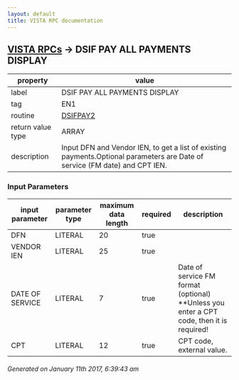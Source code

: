 ```yaml
---
layout: default
title: VISTA RPC documentation
---
```




## [VISTA RPCs](TableOfContent.md) &#8594; DSIF PAY ALL PAYMENTS DISPLAY 

 property | value 
--- | --- 
 label | DSIF PAY ALL PAYMENTS DISPLAY
 tag | EN1
 routine | [DSIFPAY2](http://code.osehra.org/dox/Routine_DSIFPAY2_source.html)
 return value type | ARRAY
 description | Input DFN and Vendor IEN, to get a list of existing payments.Optional parameters are Date of service (FM date) and CPT IEN.

### Input Parameters

| input parameter | parameter type | maximum data length | required | description | 
| --- | --- | --- | --- | --- | 
| DFN | LITERAL | 20 | true |  | 
| VENDOR IEN | LITERAL | 25 | true |  | 
| DATE OF SERVICE | LITERAL | 7 | true | Date of service FM format (optional) **Unless you enter a CPT code, then it is required! | 
| CPT | LITERAL | 12 | true | CPT code, external value. | 




 ###### Generated on January 11th 2017, 6:39:43 am